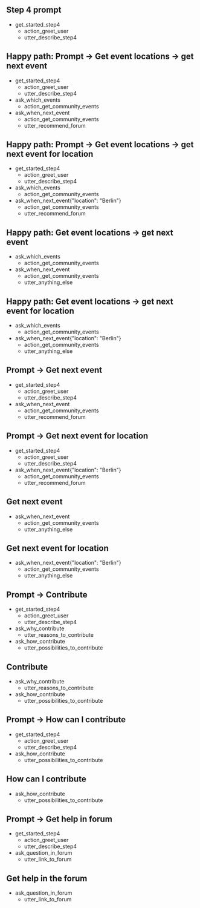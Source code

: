 ## Step 4 prompt
* get_started_step4
    - action_greet_user
    - utter_describe_step4
    
## Happy path: Prompt -> Get event locations -> get next event 
* get_started_step4
    - action_greet_user
    - utter_describe_step4
* ask_which_events
    - action_get_community_events
* ask_when_next_event
    - action_get_community_events
    - utter_recommend_forum
    
## Happy path: Prompt -> Get event locations -> get next event for location 
* get_started_step4
    - action_greet_user
    - utter_describe_step4
* ask_which_events
    - action_get_community_events
* ask_when_next_event{"location": "Berlin"}
    - action_get_community_events
    - utter_recommend_forum

## Happy path: Get event locations -> get next event 
* ask_which_events
    - action_get_community_events
* ask_when_next_event
    - action_get_community_events
    - utter_anything_else
    
## Happy path: Get event locations -> get next event for location 
* ask_which_events
    - action_get_community_events
* ask_when_next_event{"location": "Berlin"}
    - action_get_community_events
    - utter_anything_else

## Prompt -> Get next event
* get_started_step4
    - action_greet_user
    - utter_describe_step4
* ask_when_next_event
    - action_get_community_events
    - utter_recommend_forum
    
## Prompt -> Get next event for location
* get_started_step4
    - action_greet_user
    - utter_describe_step4
* ask_when_next_event{"location": "Berlin"}
    - action_get_community_events
    - utter_recommend_forum
    
## Get next event
* ask_when_next_event
    - action_get_community_events
    - utter_anything_else

## Get next event for location
* ask_when_next_event{"location": "Berlin"}
    - action_get_community_events
    - utter_anything_else
    
## Prompt -> Contribute
* get_started_step4
    - action_greet_user
    - utter_describe_step4
* ask_why_contribute
    - utter_reasons_to_contribute
* ask_how_contribute
    - utter_possibilities_to_contribute

## Contribute
* ask_why_contribute
    - utter_reasons_to_contribute
* ask_how_contribute
    - utter_possibilities_to_contribute

## Prompt -> How can I contribute
* get_started_step4
    - action_greet_user
    - utter_describe_step4
* ask_how_contribute
    - utter_possibilities_to_contribute
    
## How can I contribute
* ask_how_contribute
    - utter_possibilities_to_contribute

## Prompt -> Get help in forum
* get_started_step4
    - action_greet_user
    - utter_describe_step4
* ask_question_in_forum
    - utter_link_to_forum
 
## Get help in the forum
* ask_question_in_forum
    - utter_link_to_forum